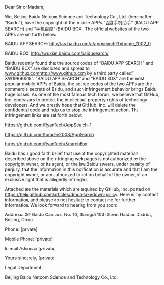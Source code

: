Dear Sir or Madam,

We, Beijing Baidu Netcom Science and Technology Co., Ltd. (hereinafter “Baidu”), have the copyright of the mobile APPs “百度手机助手” (BAIDU APP SEARCH) and “手机百度” (BAIDU BOX). The official websites of the two APPs are set forth below:

BAIDU APP SEARCH: http://as.baidu.com/a/appsearch?f=home_2002_0

BAIDU BOX: http://wuxian.baidu.com/baidusearch/

Baidu recently found that the source codes of “BAIDU APP SEARCH” and “BAIDU BOX” are disclosed and spread to www.github.com<http://www.github.com> by a third party called” XW19890518”. “BAIDU APP SEARCH” and “BAIDU BOX” are the most popular mobile APPs of Baidu, the source codes of the two APPs are the commercial secrets of Baidu, and such infringement behavior brings Baidu huge losses. As one of the most famous tech forum, we believe that GitHub, Inc. endeavors to protect the intellectual property rights of technology developers. And we greatly hope that GitHub, Inc. will delete the confidential code and help us to stop the infringement action. The infringement links are set forth below:

https://github.com/RyanTech/AppSearch-1

https://github.com/tomdev2008/AppSearch

https://github.com/RyanTech/SearchBox

Baidu has a good faith belief that use of the copyrighted materials described above on the infringing web pages is not authorized by the copyright owner, or its agent, or the law.Baidu swears, under penalty of perjury, that the information in this notification is accurate and that I am the copyright owner, or am authorized to act on behalf of the owner, of an exclusive right that is allegedly infringed.

Attached are the materials which are required by GitHub, Inc. posted on https://help.github.com/articles/dmca-takedown-policy. Here is my contact information, and please do not hesitate to contact me for further information. We look forward to hearing from you soon:

Address: 2/F Baidu Campus, No. 10, Shangdi 10th Street Haidian District, Beijing, China

Phone: [private]

Mobile Phone: [private]

E-mail Address: [private]

Yours sincerely,
[private]

Legal Department

Beijing Baidu Netcom Science and Technology Co., Ltd.

